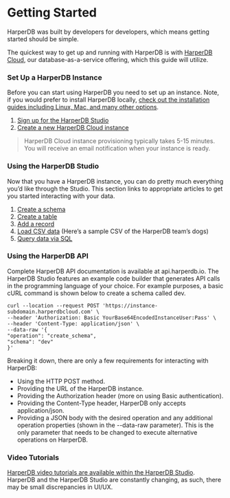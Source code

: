 # Getting Started

HarperDB was built by developers for developers, which means getting started should be simple.

The quickest way to get up and running with HarperDB is with [HarperDB Cloud](../harperdb-cloud/), our database-as-a-service offering, which this guide will utilize.

### Set Up a HarperDB Instance

Before you can start using HarperDB you need to set up an instance. Note, if you would prefer to install HarperDB locally, [check out the installation guides including Linux, Mac, and many other options](../install-harperdb/).

1. [Sign up for the HarperDB Studio](https://studio.harperdb.io/sign-up)
2. [Create a new HarperDB Cloud instance](../index/instances.md#Create-a-New-Instance)

> HarperDB Cloud instance provisioning typically takes 5-15 minutes. You will receive an email notification when your instance is ready.

### Using the HarperDB Studio

Now that you have a HarperDB instance, you can do pretty much everything you’d like through the Studio. This section links to appropriate articles to get you started interacting with your data.

1. [Create a schema](../index/manage-schemas-browse-data.md#Create-a-Schema)
2. [Create a table](../index/manage-schemas-browse-data.md#create-a-table)
3. [Add a record](../index/manage-schemas-browse-data.md#add-a-record)
4. [Load CSV data](../index/manage-schemas-browse-data.md#load-csv-data) (Here’s a sample CSV of the HarperDB team’s dogs)
5. [Query data via SQL](../index/query-instance-data.md)

### Using the HarperDB API

Complete HarperDB API documentation is available at api.harperdb.io. The HarperDB Studio features an example code builder that generates API calls in the programming language of your choice. For example purposes, a basic cURL command is shown below to create a schema called dev.

```
curl --location --request POST 'https://instance-subdomain.harperdbcloud.com' \
--header 'Authorization: Basic YourBase64EncodedInstanceUser:Pass' \
--header 'Content-Type: application/json' \
--data-raw '{
"operation": "create_schema",
"schema": "dev"
}'
```

Breaking it down, there are only a few requirements for interacting with HarperDB:

* Using the HTTP POST method.
* Providing the URL of the HarperDB instance.
* Providing the Authorization header (more on using Basic authentication).
* Providing the Content-Type header, HarperDB only accepts application/json.
* Providing a JSON body with the desired operation and any additional operation properties (shown in the --data-raw parameter). This is the only parameter that needs to be changed to execute alternative operations on HarperDB.

### Video Tutorials

[HarperDB video tutorials are available within the HarperDB Studio](../index/resources.md#video-tutorials). HarperDB and the HarperDB Studio are constantly changing, as such, there may be small discrepancies in UI/UX.
